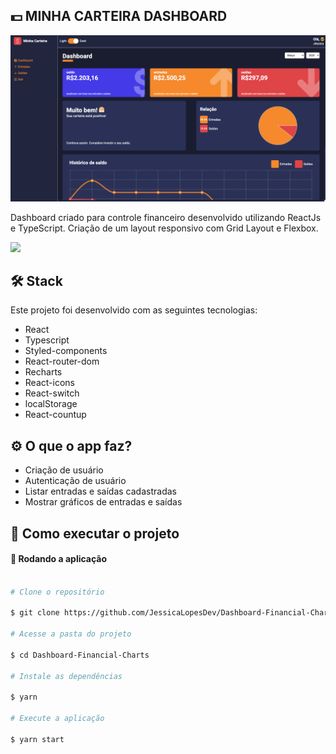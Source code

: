 ## 💵 MINHA CARTEIRA DASHBOARD

<img src="./src/assets/dashboard.png"/>

Dashboard criado para controle financeiro desenvolvido utilizando ReactJs e TypeScript. Criação de um layout responsivo com Grid Layout e Flexbox.

<a href="https://www.figma.com/file/nOGmUkhcINJt6nd57R4ENu/Minha-Carteira?type=design&node-id=0-1&mode=design&t=YPhsaZk6CLCalZXS-0">
<img src="https://user-images.githubusercontent.com/71772559/178192253-4fe4757c-de57-4878-a38c-a483c25670b1.png"/>
</a>

## 🛠️ Stack

Este projeto foi desenvolvido com as seguintes tecnologias:

- React
- Typescript
- Styled-components
- React-router-dom
- Recharts
- React-icons
- React-switch
- localStorage
- React-countup

## ⚙️ O que o app faz?

- Criação de usuário
- Autenticação de usuário
- Listar entradas e saídas cadastradas
- Mostrar gráficos de entradas e saídas

## [](https://github.com/JessicaLopesDev/Dashboard-Financial-Charts) 🚀 Como executar o projeto

#### 🧭 Rodando a aplicação

```bash

# Clone o repositório

$ git clone https://github.com/JessicaLopesDev/Dashboard-Financial-Charts.git

# Acesse a pasta do projeto

$ cd Dashboard-Financial-Charts

# Instale as dependências

$ yarn

# Execute a aplicação

$ yarn start

```
